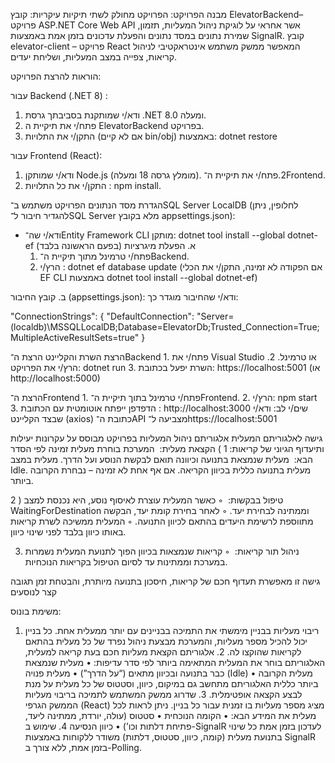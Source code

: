 מבנה הפרויקט:
הפרויקט מחולק לשתי תיקיות עיקריות:
קובץ ElevatorBackend– 
פרויקט ASP.NET Core Web API אשר אחראי על לוגיקת ניהול המעליות, תזמון, שמירת נתונים במסד נתונים והפעלת עדכונים בזמן אמת באמצעות SignalR.
קובץ elevator-client –
פרויקט React המאפשר ממשק משתמש אינטראקטיבי לניהול קריאות, צפייה במצב המעליות, ושליחת יעדים.

הוראות להרצת הפרויקט:

עבור Backend (.NET 8) :
1. ודא/י שמותקנת בסביבתך גרסת .NET 8.0 ומעלה.
2. פתח/י את תיקיית ה ElevatorBackend בפרויקט.
3. התקן/י את התלויות (אם לא קיים bin/obj) באמצעות: dotnet restore

עבור Frontend (React):
1. ודא/י שמותקן Node.js (מומלץ גרסה 18 ומעלה).
2.פתח/י את תיקיית ה־Frontend. 
3. התקן/י את כל התלויות : npm install.


הגדרת מסד הנתונים
הפרויקט משתמש ב־SQL Server LocalDB (לחלופין, ניתן להגדיר חיבור ל־SQL Server מלא בקובץ appsettings.json):
* ודא/י שה־Entity Framework CLI מותקן:   dotnet tool install --global dotnet-ef
א. הפעלת מיגרציות (בפעם הראשונה בלבד)
	1. פתח/י טרמינל מתוך תיקיית ה־Backend.
	2. הרץ/י :  dotnet ef database update
            (אם הפקודה לא זמינה, התקן/י את הכלי EF CLI באמצעות dotnet tool install --global dotnet-ef)

ב. קובץ החיבור (appsettings.json):
ודא/י שהחיבור מוגדר כך:

"ConnectionStrings": {
  "DefaultConnection": "Server=(localdb)\\MSSQLLocalDB;Database=ElevatorDb;Trusted_Connection=True;MultipleActiveResultSets=true"
}

הרצת השרת והקליינט
 הרצת ה־Backend
	1. פתח/י את Visual Studio או טרמינל.
	2. הרץ/י את הפרויקט:   dotnet run
	3. השרת יפעל בכתובת:
https://localhost:5001 (או http://localhost:5000)

הרצת ה־Frontend
	1. פתח/י טרמינל בתוך תיקיית ה־Frontend.
	2. הרץ/י: npm start
	3. הדפדפן ייפתח אוטומטית עם הכתובת : http://localhost:3000
שים/י לב: ודא/י שבצד הקליינט (axios) כתובת ה־API מצביעה ל־https://localhost:5001

גישה לאלגוריתם המעלית
אלגוריתם ניהול המעליות בפרויקט מבוסס על עקרונות יעילות ותיעדוף הגיוני של קריאות:
1 ) הקצאת מעלית: 
המערכת בוחרת מעלית זמינה לפי הסדר הבא: 
מעלית שנמצאת בתנועה וכיוונה תואם לבקשת הנוסע ועל הדרך.
מעלית במצב Idle.
מעלית בתנועה כללית בכיוון הקריאה.
אם אף אחת לא זמינה – נבחרת הקרובה ביותר.
		
2 ) טיפול בבקשות: 
◦ כאשר המעלית עוצרת לאיסוף נוסע, היא נכנסת למצב WaitingForDestination וממתינה לבחירת יעד.
◦ לאחר בחירת קומת יעד, הבקשה מתווספת לרשימת היעדים בהתאם לכיוון התנועה.
◦ המעלית ממשיכה לשרת קריאות באותו כיוון בלבד לפני שינוי כיוון.
		
3) ניהול תור קריאות: 
◦ קריאות שנמצאות בכיוון הפוך לתנועת המעלית נשמרות במערכת וממתינות עד לסיום הטיפול בקריאות הנוכחיות.

		
גישה זו מאפשרת תעדוף חכם של קריאות, חיסכון בתנועה מיותרת, והבטחת זמן תגובה קצר לנוסעים


משימת בונוס:

1.	ריבוי מעליות בבניין
מימשתי את התמיכה בבניינים עם יותר ממעלית אחת. כל בניין יכול להכיל מספר מעליות, והמערכת מבצעת ניהול נפרד של כל מעלית בהתאם לקריאות שהוקצו לה.
	2.	אלגוריתם הקצאת מעליות חכם
בעת קריאה למעלית, האלגוריתם בוחר את המעלית המתאימה ביותר לפי סדר עדיפות:
	•	מעלית שנמצאת כבר בתנועה ובכיוון מתאים (“על הדרך”)
	•	מעלית פנויה (Idle)
	•	מעלית הקרובה ביותר כללית
האלגוריתם מתחשב גם במיקום, כיוון, וסטטוס של כל מעלית על מנת לבצע הקצאה אופטימלית.
	3.	שדרוג ממשק המשתמש לתמיכה בריבוי מעליות
הממשק הגרפי (React) מציג מספר מעליות בו זמנית עבור כל בניין. ניתן לראות לכל מעלית את המידע הבא:
	•	הקומה הנוכחית
	•	סטטוס (עולה, יורדת, ממתינה ליעד, פתיחת דלתות וכו’)
	•	כיוון הנסיעה
	4.	שימוש ב-SignalR לעדכון בזמן אמת
כל שינוי בתנועת מעלית (קומה, כיוון, סטטוס, דלתות) משודר ללקוחות באמצעות SignalR בזמן אמת, ללא צורך ב-Polling.
